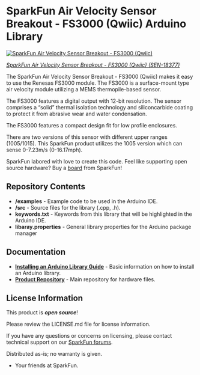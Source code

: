 SparkFun Air Velocity Sensor Breakout - FS3000 (Qwiic) Arduino Library
========================================

[![SparkFun Air Velocity Sensor Breakout - FS3000 (Qwiic)](https://cdn.sparkfun.com//assets/parts/1/7/7/5/9/18377-SparkFun_Air_Velocity_Sensor_Breakout_-_FS3000__Qwiic_01.jpg)](https://www.sparkfun.com/products/18377)

[*SparkFun Air Velocity Sensor Breakout - FS3000 (Qwiic) (SEN-18377)*](https://www.sparkfun.com/products/18377)

The SparkFun Air Velocity Sensor Breakout - FS3000 (Qwiic) makes it easy to use the Renesas FS3000 module. The FS3000 is a surface-mount type air velocity module utilizing a
MEMS thermopile-based sensor.

The FS3000 features a digital output with 12-bit resolution. The
sensor comprises a “solid” thermal isolation technology and siliconcarbide coating to protect it from abrasive wear and water
condensation.

The FS3000 features a compact design fit for low profile
enclosures.

There are two versions of this sensor with different upper ranges (1005/1015). This SparkFun product utilizes the 1005 version which can sense 0-7.23m/s (0-16.17mph).

SparkFun labored with love to create this code. Feel like supporting open source hardware? 
Buy a [board](https://www.sparkfun.com/products/18377) from SparkFun!

Repository Contents
-------------------

* **/examples** - Example code to be used in the Arduino IDE.
* **/src** - Source files for the library (.cpp, .h).
* **keywords.txt** - Keywords from this library that will be highlighted in the Arduino IDE.
* **libaray.properties** - General library properties for the Arduino package manager

Documentation
--------------

* **[Installing an Arduino Library Guide](https://learn.sparkfun.com/tutorials/installing-an-arduino-library)** - Basic information on how to install an Arduino library.
* **[Product Repository](https://github.com/sparkfun/SparkFun_Air_Velocity_Sensor_FS3000_Qwiic)** - Main repository for hardware files.

License Information
-------------------

This product is _**open source**_! 

Please review the LICENSE.md file for license information. 

If you have any questions or concerns on licensing, please contact technical support on our [SparkFun forums](https://forum.sparkfun.com/viewforum.php?f=152).

Distributed as-is; no warranty is given.

- Your friends at SparkFun.

_<COLLABORATION CREDIT>_
